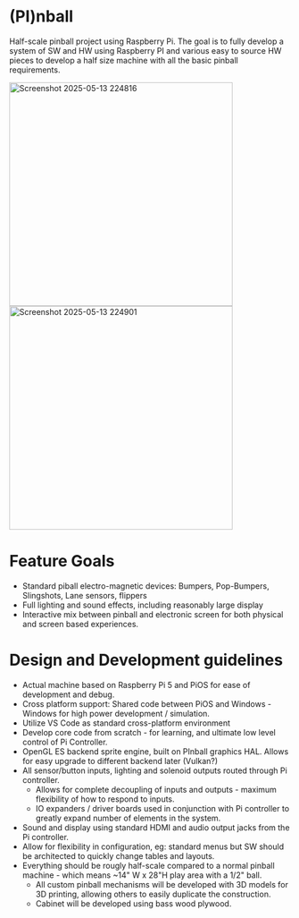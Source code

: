# (PI)nball
Half-scale pinball project using Raspberry Pi.  The goal is to fully develop a system of SW and HW using Raspberry PI and various easy to source HW pieces to develop a half size machine with all the basic pinball requirements.  

<img src="https://github.com/user-attachments/assets/57f19724-b2ef-4bbc-9d49-0114196ab59f" alt="Screenshot 2025-05-13 224816" width="400">
<img src="https://github.com/user-attachments/assets/b3703c41-70b1-40f0-bd77-2578b7076be8" alt="Screenshot 2025-05-13 224901" width="400">  

# Feature Goals
- Standard piball electro-magnetic devices:  Bumpers, Pop-Bumpers, Slingshots, Lane sensors, flippers
- Full lighting and sound effects, including reasonably large display
- Interactive mix between pinball and electronic screen for both physical and screen based experiences.

# Design and Development guidelines
-  Actual machine based on Raspberry Pi 5 and PiOS for ease of development and debug.
-  Cross platform support: Shared code between PiOS and Windows - Windows for high power development / simulation.
-  Utilize VS Code as standard cross-platform environment
-  Develop core code from scratch - for learning, and ultimate low level control of Pi Controller.
-  OpenGL ES backend sprite engine, built on PInball graphics HAL.  Allows for easy upgrade to different backend later (Vulkan?)
-  All sensor/button inputs, lighting and solenoid outputs routed through Pi controller.
    - Allows for complete decoupling of inputs and outputs - maximum flexibility of how to respond to inputs.
    - IO expanders / driver boards used in conjunction with Pi controller to greatly expand number of elements in the system.
-  Sound and display using standard HDMI and audio output jacks from the Pi controller.
-  Allow for flexibility in configuration, eg: standard menus but SW should be architected to quickly change tables and layouts.
-  Everything should be rougly half-scale compared to a normal pinball machine - which means ~14" W x 28"H play area with a 1/2" ball.
    -  All custom pinball mechanisms will be developed with 3D models for 3D printing, allowing others to easily duplicate the construction.
    -  Cabinet will be developed using bass wood plywood.
